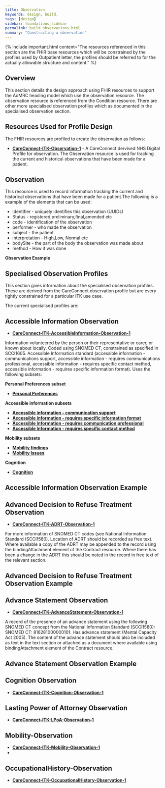 ```yaml
---
title: Observation
keywords: design, build,
tags: [design]
sidebar: foundations_sidebar
permalink: build_observations.html
summary: "Constructing a observation"
---
```


{% include important.html content="The resources referenced in this section are the FHIR base resources which will be constrained by the profiles used by Outpatient letter, the profiles should be referred to for the actually allowable structure and content." %}

## Overview ##
This section details the design approach using FHIR resources to support the AoMRC heading model which use the observation resource. The observation resource is referenced from the Condition resource. There are other more specialised observation profiles which as documented in the specialised observation section.


## Resources Used for Profile Design ##
The FHIR resources are profiled to create the observation as follows:

- **[CareConnect-ITK-Observation-1](https://fhir.nhs.uk/STU3/StructureDefinition/CareConnect-ITK-Observation-1 )** - A CareConnect dervived NHS Digital Profile for observation. The Observation resource is used for tracking the current and historical observations that have been made for a patient.

## Observation ##
This resource is used to record information tracking the current and historical observations that have been made for a patient.The following is a example of the elements that can be used: 

- identifier - uniquely identifies this observation (UUIDs)
- Status - 	registered,preliminary,final,amended etc
- code - identification of the observation
- performer - who made the observation
- subject - the patient
- interpretation - High,Low, Normal etc
- bodySite - the part of the body the observation was made about
- method - How it was done 


**Observation Example**

<script src="https://gist.github.com/IOPS-DEV/c01035964aa03df1438a6f2e87448989.js"></script>

## Specialised Observation Profiles ##

This section gives information about the specialised observation profiles. These are derived from the CareConnect observation profile  but are every tightly constrained for a particular ITK use case.

The current specialised profiles are:

## Accessible Information Observation ##

- **[CareConnect-ITK-AccessibleInformation-Observation-1](https://fhir.nhs.uk/STU3/StructureDefinition/CareConnect-ITK-AccessibleInformation-Observation-1)**

Information volunteered by the person or their representative or carer, or known about locally.
Coded using SNOMED CT, constrained as specified in SCCI1605.
Accessible Information standard (accessible information - communications support, accessible information - requires communications professional, accessible information - requires specific contact method, accessible information - requires specific information format). Uses the following subsets:

**Personal Preferences subset**

- **[Personal Preferences](https://dd4c.hscic.gov.uk/dd4c/publishedmetadatas/intid/225)**

**Accessible information subsets**

- **[Accessible information - communication support](https://dd4c.hscic.gov.uk/dd4c/publishedmetadatas/intid/657)**
- **[Accessible Information - requires specific information format](https://dd4c.hscic.gov.uk/dd4c/publishedmetadatas/intid/660)**
- **[Accessible Information - requires communication professional](https://dd4c.hscic.gov.uk/dd4c/publishedmetadatas/intid/658)**
- **[Accessible Information - requires specific contact method](https://dd4c.hscic.gov.uk/dd4c/publishedmetadatas/intid/659)**

**Mobility subsets**

- **[Mobility findings](https://dd4c.hscic.gov.uk/dd4c/publishedmetadatas/intid/762)**
- **[Mobility Issues](https://dd4c.hscic.gov.uk/dd4c/publishedmetadatas/intid/181)**
 
**Cognition**

- **[Cognition](https://dd4c.hscic.gov.uk/dd4c/publishedmetadatas/intid/9)**

## Accessible Information Observation Example ##

<script src="https://gist.github.com/IOPS-DEV/c8f907c31495b106f871d054f419dedb.js"></script>

## Advanced Decision to Refuse Treatment Observation ##
 
- **[CareConnect-ITK-ADRT-Observation-1](https://fhir.nhs.uk/STU3/StructureDefinition/CareConnect-ITK-ADRT-Observation-1)**

For more information of SNOMED CT codes (see National Information Standard (SCCI1580). Location of ADRT should be recorded as free text. Where available a copy of the ADRT may be appended to the record using the bindingAttachment element of the Contract resource. Where there has been a change in the ADRT this should be noted in the record in free text of the relevant section.

## Advanced Decision to Refuse Treatment Observation Example ##

<script src="https://gist.github.com/IOPS-DEV/bea759e103666e310d8ecf7089ced872.js"></script>

## Advance Statement Observation ##

- **[CareConnect-ITK-AdvanceStatement-Observation-1](https://fhir.nhs.uk/STU3/StructureDefinition/CareConnect-ITK-AdvanceStatement-Observation-1)**	

A record of the presence of an advance statement using the following SNOMED CT concept from the National Information Standard (SCCI1580): SNOMED CT: 816281000000101. Has advance statement (Mental Capacity Act 2005). The content of the advance statement should also be included as text in the text section or attached as a document where available using bindingAttachment element of the Contract resource.

## Advance Statement Observation Example ##

<script src="https://gist.github.com/IOPS-DEV/933392fa6e35bd348c380980380db1de.js"></script>

## Cognition Observation ##
	
- **[CareConnect-ITK-Cognition-Observation-1](https://fhir.nhs.uk/STU3/StructureDefinition/CareConnect-ITK-Cognition-Observation-1)**



## Lasting Power of Attorney Observation ##		
- **[CareConnect-ITK-LPoA-Observation-1](https://fhir.nhs.uk/STU3/StructureDefinition/CareConnect-ITK-LPoA-Observation-1)**	

## 	Mobility-Observation ##
- **[CareConnect-ITK-Mobility-Observation-1](https://fhir.nhs.uk/STU3/StructureDefinition/CareConnect-ITK-Mobility-Observation-1)**	
- 
## OccupationalHistory-Observation ##	
- **[CareConnect-ITK-OccupationalHistory-Observation-1](https://fhir.nhs.uk/STU3/StructureDefinition/CareConnect-ITK-OccupationalHistory-Observation-1)**
		
 

 
